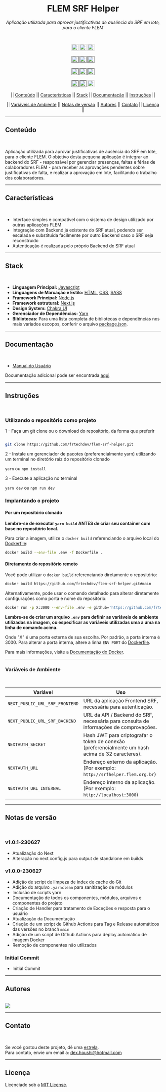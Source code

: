 <h1 align="center">FLEM SRF Helper</h1>
<p align=center><i align="center">Aplicação utilizada para aprovar justificativas de ausência do SRF em lote, para o cliente FLEM</i></p>

<br>

<div align="center">

<a href="https://reactjs.org"><img src="https://img.shields.io/badge/react-black?logo=react&logoColor=white" height="22" alt="React"/></a>
<a href="https://nextjs.org"><img src="https://img.shields.io/badge/Next-black?logo=next.js&logoColor=white" height="22" alt="NextJS"/></a>
<a href="https://chakra-ui.com"><img src="https://img.shields.io/badge/chakra-%234ED1C5.svg?logo=chakraui&logoColor=white" height="22" alt="ChakraUI"/></a>

<a href=""><img src="https://img.shields.io/badge/maintenance-passively--maintained-yellowgreen.svg" height="22" alt="Maintenance-passively-maintained"/></a>
<a href=""><img src="https://img.shields.io/github/last-commit/frtechdev/flem-srf-helper" height="22" alt="LastCommit"></a>
<a href=""><img src="https://snyk.io/test/github/frtechdev/flem-srf-helper/badge.svg" height="22" alt="Snyk"/></a>

<a href=""><img src="https://img.shields.io/github/repo-size/frtechdev/flem-srf-helper" height="22" alt="RepoSize"/></a>
<a href=""><img src="https://img.shields.io/github/languages/code-size/frtechdev/flem-srf-helper" height="22" alt="CodeSize"/></a>
<a href=""><img src="https://img.shields.io/github/contributors/frtechdev/flem-srf-helper" height="22" alt="Contributors"></a>

<a href=""><img src="https://img.shields.io/github/forks/frtechdev/flem-srf-helper" height="22" alt="Fork"></a>
<a href=""><img src="https://img.shields.io/github/release/frtechdev/flem-srf-helper.svg" height="22" alt="LatestRelease"></a>
<a href="https://github.com/frtechdev/flem-srf-helper/blob/main/LICENSE"><img src="https://img.shields.io/github/license/frtechdev/flem-srf-helper" height="22" alt="License"></a>

|| [Conteúdo](#section-conteudo) || [Características](#section-caracteristicas) || [Stack](#section-stack) || [Documentação](#section-documentacao) || [Instruções](#section-instrucoes) ||

|| [Variáveis de Ambiente](#section-vars) || [Notas de versão](#section-changelog) || [Autores](#section-autores) || [Contato](#section-contato) || [Licença](#section-licenca) ||

</div>

<hr>

<a name="section-conteudo">

## Conteúdo

</a>

<br>

Aplicação utilizada para aprovar justificativas de ausência do SRF em lote, para o cliente FLEM. O objetivo desta pequena aplicação é integrar ao backend do SRF - responsável por gerenciar presenças, faltas e férias de colaboradores FLEM - para receber as aprovações pendentes sobre justificativas de falta, e realizar a aprovação em lote, facilitando o trabalho dos colaboradores.

<hr>

<a name="section-caracteristicas">

## Características

</a>

<br>

- Interface simples e compatível com o sistema de design utilizado por outras aplicações FLEM
- Integração com Backend já existente do SRF atual, podendo ser escalada e substituída facilmente por outro Backend caso o SRF seja reconstruído
- Autenticação é realizada pelo próprio Backend do SRF atual

<hr>

<a name="section-stack">

## Stack

</a>

<br>

- **Linguagem Principal:** [Javascript](https://developer.mozilla.org/pt-BR/docs/Web/JavaScript)
- **Linguagens de Marcação e Estilo:** [HTML](https://developer.mozilla.org/pt-BR/docs/Web/HTML), [CSS](https://developer.mozilla.org/pt-BR/docs/Web/CSS), [SASS](https://sass-lang.com/documentation)
- **Framework Principal:** [Node.js](https://nodejs.org/en/docs/)
- **Framework estrutural:** [Next.js](https://nextjs.org/docs/getting-started)
- **Design System:** [Chakra UI](https://chakra-ui.com/docs/getting-started)
- **Gerenciador de Dependências:** [Yarn](https://yarnpkg.com/getting-started)
- **Bibliotecas:** Para uma lista completa de bibliotecas e dependências nos mais variados escopos, conferir o arquivo [package.json](https://github.com/frtechdev/flem-srf-helper/blob/main/package.json).

<hr>

<a name="section-documentacao">

## Documentação

</a>

<br>

- [Manual do Usuário](https://frtechdev.github.io/flem-ppe-frontend/resources/srf_helper_manual_do_usuario.pdf)

Documentação adicional pode ser encontrada [aqui](https://frtechdev.github.io/flem-srf-helper/).

<hr>

<a name="section-instrucoes">

## Instruções

</a>

<br>

### Utilizando o repositório como projeto

</a>

1 - Faça um git clone ou o download do repositório, da forma que preferir

```bash

git clone https://github.com/frtechdev/flem-srf-helper.git

```

2 - Instale um gerenciador de pacotes (preferencialmente yarn) utilizando um terminal no diretório raiz do repositório clonado

`yarn` ou `npm install`

3 - Execute a aplicação no terminal

`yarn dev` ou `npm run dev`

### Implantando o projeto

</a>

#### Por um repositório clonado

**Lembre-se de executar `yarn build` ANTES de criar seu container com base no repositório local.**

Para criar a imagem, utilize o `docker build` referenciando o arquivo local do [Dockerfile](https://github.com/frtechdev/flem-srf-helper/blob/main/Dockerfile):

```bash
docker build --env-file .env -f Dockerfile .
```

#### Diretamente do repositório remoto

Você pode utilizar o `docker build` referenciando diretamente o repositório:

```bash
docker build https://github.com/frtechdev/flem-srf-helper.git#main
```

Alternativamente, pode usar o comando detalhado para alterar diretamente configurações como porta e nome do repositório:

```bash
docker run -p X:3000 --env-file .env -e github='https://github.com/frtechdev/flem-file-upload-api.git' -it frtechdev/flem-file-upload-api
```

**Lembre-se de criar um arquivo `.env` para definir as variáveis de ambiente utilizadas na imagem, ou especificar as variáveis utilizadas uma a uma na linha de comando acima.**

Onde "X" é uma porta externa de sua escolha. Por padrão, a porta interna é 3000.
Para alterar a porta interna, altere a linha `ENV PORT` do [Dockerfile](https://github.com/frtechdev/flem-srf-helper/blob/main/Dockerfile).

Para mais informações, visite a [Documentação do Docker](https://docs.docker.com).

</a>

<hr>

<a name="section-vars">

### Variáveis de Ambiente

</a>

<br>

| Variável      | Uso   |
|---------------|-------|
|`NEXT_PUBLIC_URL_SRF_FRONTEND` | URL da aplicação Frontend SRF, necessária para autenticação. | |
|`NEXT_PUBLIC_URL_SRF_BACKEND` | URL da API / Backend do SRF, necessária para consulta de informações de comprovações. | |
|`NEXTAUTH_SECRET` | Hash JWT para criptografar o token de conexão (preferencialmente um hash acima de 32 caracteres). | |
|`NEXTAUTH_URL` | Endereço externo da aplicação. (Por exemplo: `http://srfhelper.flem.org.br`) | |
|`NEXTAUTH_URL_INTERNAL` | Endereço interno da aplicação. (Por exemplo: `http://localhost:3000`) | |

<hr>

<a name="section-changelog">

## Notas de versão

</a>

<br>

### v1.0.1-230627

- Atualização do Next
- Alteração no next.config.js para output de standalone em builds

### v1.0.0-230627

- Adição de script de limpeza de index de cache do Git
- Adição do arquivo `.yarnclean` para sanitização de módulos
- Inclusão de scripts yarn
- Documentação de todos os componentes, módulos, arquivos e componentes do projeto
- Criação de Handler para tratamento de Exceções e resposta para o usuário
- Atualização da Documentação
- Criação de um script de Github Actions para Tag e Release automáticos das versões no branch `main`
- Adição de um script de Github Actions para deploy automático de imagem Docker
- Remoção de componentes não utilizados

### Initial Commit

- Initial Commit

<hr>

<a name="section-autores">

## Autores

</a>

<br>

<a href="https://github.com/frtechdev/flem-srf-helper/graphs/contributors">
  <img src="https://contrib.rocks/image?repo=frtechdev/flem-srf-helper" />
</a>

<hr>

<a name="section-contato">

## Contato

</a>

<br>

Se você gostou deste projeto, dê uma <a href="https://github.com/frtechdev/flem-srf-helper" data-icon="octicon-star" aria-label="Star frtechdev/flem-srf-helper on GitHub">estrela</a>. <br>
Para contato, envie um email a: <a href="mailto:dex.houshi@hotmail.com">dex.houshi@hotmail.com</a>

<hr>

<a name="section-licenca">

## Licença

</a>

Licenciado sob a [MIT License](https://github.com/frtechdev/flem-srf-helper/blob/main/LICENSE).
